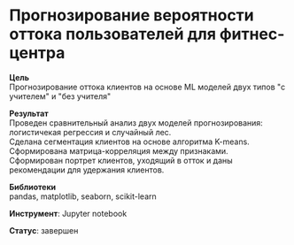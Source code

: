 # Прогнозирование вероятности оттока пользователей для фитнес-центра

**Цель**   
Прогнозирование оттока клиентов на основе ML моделей двух типов "с учителем" и "без учителя"

**Результат**  
Проведен сравнительный анализ двух моделей прогнозирования: логистичекая регрессия и случайный лес.  
Сделана сегментация клиентов на основе алгоритма K-means.  
Сформирована матрица-корреляция между признаками.  
Сформирован портрет клиентов, уходящий в отток и даны рекомендации для удержания клиентов.  

**Библиотеки**  
pandas, matplotlib, seaborn, scikit-learn

**Инструмент**: Jupyter notebook

**Статус**: завершен